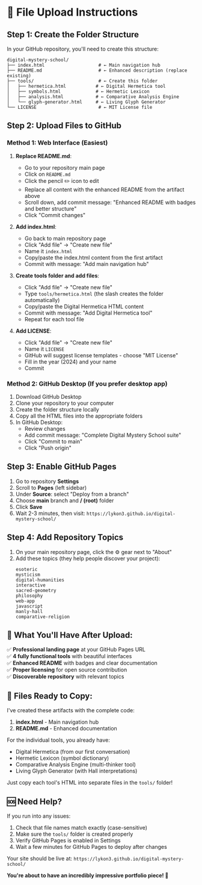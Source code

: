 # 📁 File Upload Instructions

## Step 1: Create the Folder Structure

In your GitHub repository, you'll need to create this structure:

```
digital-mystery-school/
├── index.html                    # ← Main navigation hub
├── README.md                     # ← Enhanced description (replace existing)
├── tools/                        # ← Create this folder
│   ├── hermetica.html           # ← Digital Hermetica tool
│   ├── symbols.html             # ← Hermetic Lexicon
│   ├── analysis.html            # ← Comparative Analysis Engine
│   └── glyph-generator.html     # ← Living Glyph Generator
└── LICENSE                       # ← MIT License file
```

## Step 2: Upload Files to GitHub

### Method 1: Web Interface (Easiest)

1. **Replace README.md**:
   - Go to your repository main page
   - Click on `README.md`
   - Click the pencil ✏️ icon to edit
   - Replace all content with the enhanced README from the artifact above
   - Scroll down, add commit message: "Enhanced README with badges and better structure"
   - Click "Commit changes"

2. **Add index.html**:
   - Go back to main repository page
   - Click "Add file" → "Create new file"
   - Name it `index.html`
   - Copy/paste the index.html content from the first artifact
   - Commit with message: "Add main navigation hub"

3. **Create tools folder and add files**:
   - Click "Add file" → "Create new file"  
   - Type `tools/hermetica.html` (the slash creates the folder automatically)
   - Copy/paste the Digital Hermetica HTML content
   - Commit with message: "Add Digital Hermetica tool"
   - Repeat for each tool file

4. **Add LICENSE**:
   - Click "Add file" → "Create new file"
   - Name it `LICENSE`
   - GitHub will suggest license templates - choose "MIT License"
   - Fill in the year (2024) and your name
   - Commit

### Method 2: GitHub Desktop (If you prefer desktop app)

1. Download GitHub Desktop
2. Clone your repository to your computer
3. Create the folder structure locally
4. Copy all the HTML files into the appropriate folders
5. In GitHub Desktop:
   - Review changes
   - Add commit message: "Complete Digital Mystery School suite"
   - Click "Commit to main"
   - Click "Push origin"

## Step 3: Enable GitHub Pages

1. Go to repository **Settings**
2. Scroll to **Pages** (left sidebar)
3. Under **Source**: select "Deploy from a branch"
4. Choose **main** branch and **/ (root)** folder  
5. Click **Save**
6. Wait 2-3 minutes, then visit: `https://lykon3.github.io/digital-mystery-school/`

## Step 4: Add Repository Topics

1. On your main repository page, click the ⚙️ gear next to "About"
2. Add these topics (they help people discover your project):
   ```
   esoteric
   mysticism
   digital-humanities
   interactive
   sacred-geometry
   philosophy
   web-app
   javascript
   manly-hall
   comparative-religion
   ```

## 🎯 What You'll Have After Upload:

✅ **Professional landing page** at your GitHub Pages URL  
✅ **4 fully functional tools** with beautiful interfaces  
✅ **Enhanced README** with badges and clear documentation  
✅ **Proper licensing** for open source contribution  
✅ **Discoverable repository** with relevant topics  

## 🚀 Files Ready to Copy:

I've created these artifacts with the complete code:
1. **index.html** - Main navigation hub
2. **README.md** - Enhanced documentation  

For the individual tools, you already have:
- Digital Hermetica (from our first conversation)
- Hermetic Lexicon (symbol dictionary)  
- Comparative Analysis Engine (multi-thinker tool)
- Living Glyph Generator (with Hall interpretations)

Just copy each tool's HTML into separate files in the `tools/` folder!

## 🆘 Need Help?

If you run into any issues:
1. Check that file names match exactly (case-sensitive)
2. Make sure the `tools/` folder is created properly
3. Verify GitHub Pages is enabled in Settings
4. Wait a few minutes for GitHub Pages to deploy after changes

Your site should be live at: `https://lykon3.github.io/digital-mystery-school/`

**You're about to have an incredibly impressive portfolio piece! 🌟**